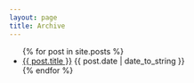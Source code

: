 ```yaml
---
layout: page
title: Archive
---
```

<ul>
  {% for post in site.posts %}
    <li>
      <a href="{{ post.url }}">{{ post.title }}</a>
       <span class="post-date">{{ post.date | date_to_string }}</span>
    </li>
  {% endfor %}
</ul>